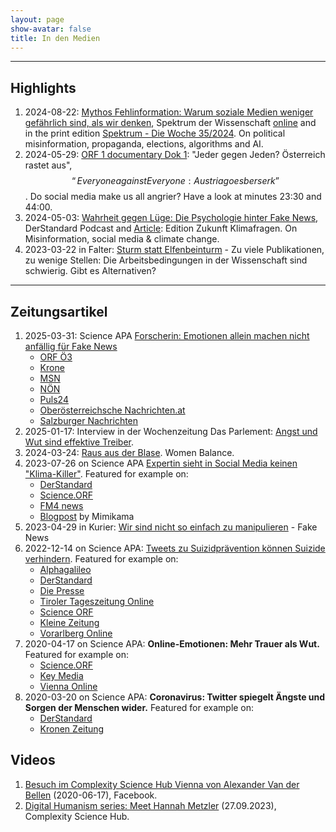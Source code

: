 ```yaml
---
layout: page
show-avatar: false
title: In den Medien
---
```


------------------------------------------------------------------------

## Highlights

1.  2024-08-22: [Mythos Fehlinformation: Warum soziale Medien weniger gefährlich sind, als wir denken](%7B%%20post_url%202024-09-13-Mythos_Fehlinformation%20%%7D), Spektrum der Wissenschaft [online](https://www.spektrum.de/news/warum-soziale-medien-weniger-gefaehrlich-sind-als-wir-denken/2210667) and in the print edition [Spektrum - Die Woche 35/2024](https://www.spektrum.de/pdf/35-2024-spektrum-die-woche-35-2024/2214951). On political misinformation, propaganda, elections, algorithms and AI.
2.  2024-05-29: [ORF 1 documentary Dok 1](https://on.orf.at/video/14228328/dok-1-oesterreich-rastet-aus-jeder-gegen-jeden): "Jeder gegen Jeden? Österreich rastet aus", $$“Everyone against Everyone: Austria goes berserk”$$. Do social media make us all angrier? Have a look at minutes 23:30 and 44:00.
3.  2024-05-03: [Wahrheit gegen Lüge: Die Psychologie hinter Fake News](https://www.derstandard.at/story/3000000218043/wahrheit-gegen-luege-die-psychologie-hinter-fake-news), DerStandard Podcast and [Article](https://www.derstandard.at/story/3000000220181/wieso-glauben-menschen-falschnachrichten-uebers-klima): Edition Zukunft Klimafragen. On Misinformation, social media & climate change.
4.  2023-03-22 in Falter: [Sturm statt Elfenbeinturm](https://www.falter.at/zeitung/20230322/sturm-statt-elfenbeinturm) - Zu viele Publikationen, zu wenige Stellen: Die Arbeitsbedingungen in der Wissenschaft sind schwierig. Gibt es Alternativen?

------------------------------------------------------------------------

## Zeitungsartikel

1. 2025-03-31: Science APA [Forscherin: Emotionen allein machen nicht anfällig für Fake News](https://science.apa.at/power-search/11930571756735064709)
    - [ORF Ö3](https://oe3.orf.at/stories/3047105/)
    - [Krone](https://www.krone.at/3742989)
    - [MSN](https://www.msn.com/de-de/gesundheit/other/gef%C3%BChle-allein-machen-nicht-anf%C3%A4llig-f%C3%BCr-fake-news/ar-AA1BY5ao)
    - [NÖN](https://www.noen.at/in-ausland/gefuehle-allein-machen-nicht-anfaellig-fuer-fake-news-467535955)
    - [Puls24](https://www.puls24.at/news/chronik/gefuehle-allein-machen-nicht-anfaellig-fuer-fake-news/398168)
    - [Oberösterreichsche Nachrichten.at](https://www.nachrichten.at/panorama/web/forscherin-emotionen-allein-machen-nicht-anfaellig-fuer-fake-news;art122,4038328)
    - [Salzburger Nachrichten](https://www.sn.at/panorama/wissen/gefuehle-fake-news-176042827)
1.  2025-01-17: Interview in der Wochenzeitung Das Parlement: [Angst und Wut sind effektive Treiber](https://www.das-parlament.de/kultur/medien/angst-und-wut-sind-effektive-treiber).
2.  2024-03-24: [Raus aus der Blase](downloads/20240324__Woman_Balance.pdf). Women Balance.
3.  2023-07-26 on Science APA [Expertin sieht in Social Media keinen "Klima-Killer"](https://science.apa.at/power-search/12856578295990689252). Featured for example on:
    -   [DerStandard](https://www.derstandard.de/story/3000000180511/expertin-sieht-in-social-media-keinen-klima-killer)
    -   [Science.ORF](https://science.orf.at/stories/3220488/)
    -   [FM4 news](https://rtv.defacto.at/?param=VF5ScoFA8ClZB77pQK8jHiIHAALxyQ2MGMQm2sXwWzOB5HZiOdjYmYzfUeXVDJVR6g1yi4NaUT3WVs7FjCdSK9twfxN0oqo%3D)
    -   [Blogpost](https://steadyhq.com/de/mimikama/posts/7b0cb1c0-033d-4bfb-a15d-08c47d002ffa) by Mimikama
4.  2023-04-29 in Kurier: [Wir sind nicht so einfach zu manipulieren](https://kurier.at/wien-wills-wissen/wir-sind-nicht-so-einfach-zu-manipulieren/402428147) - Fake News
5.  2022-12-14 on Science APA: [Tweets zu Suizidprävention können Suizide verhindern](https://science.apa.at/power-search/14529582810589354089). Featured for example on:
    -   [Alphagalileo](https://www.alphagalileo.org/en-gb/Item-Display?ItemId=228622)
    -   [DerStandard](https://www.derstandard.at/story/2000141789752/praevention-auf-twitter-kann-suizide-verhindern)
    -   [Die Presse](https://www.diepresse.com/6227205/wie-praevention-auf-twitter-suizide-verhindern-kann)
    -   [Tiroler Tageszeitung Online](https://www.tt.com/artikel/30840394/grosse-studie-zeigt-praevention-auf-twitter-kann-suizide-verhindern)
    -   [Science ORF](https://science.orf.at/stories/3216588/)
    -   [Kleine Zeitung](https://www.kleinezeitung.at/home/klistenspecial/klisteklein/6227173/Papageno-und-WertherEffekt_Forscher_Praevention-auf-Twitter-kann)
    -   [Vorarlberg Online](https://www.vol.at/wie-twitter-sich-auf-suizide-auswirkt/7797967)
6.  2020-04-17 on Science APA: **Online-Emotionen: Mehr Trauer als Wut.** Featured for example on:
    -   [Science.ORF](https://science.orf.at/stories/3200583/)
    -   [Key Media](https://www.keymedia.at/news/chronik/online-emotionen-im-foren-waehrend-der-coronakrise/)
    -   [Vienna Online](https://www.vienna.at/analyse-zeigt-weniger-angst-und-wut-mehr-trauer-bei-online-kommentaren/6590284)
7.  2020-03-20 on Science APA: **Coronavirus: Twitter spiegelt Ängste und Sorgen der Menschen wider.** Featured for example on:
    -   [DerStandard](https://www.derstandard.at/story/2000115973796/coronavirus-twitter-spiegelt-aengste-und-sorgen-der-menschen-wider)
    -   [Kronen Zeitung](https://www.krone.at/2120986)

## Videos

1.  [Besuch im Complexity Science Hub Vienna von Alexander Van der Bellen](https://www.facebook.com/watch/?v=731750567653204) (2020-06-17), Facebook.
2.  [Digital Humanism series: Meet Hannah Metzler](https://www.youtube.com/watch?v=xpiiOqwGQa8) (27.09.2023), Complexity Science Hub.